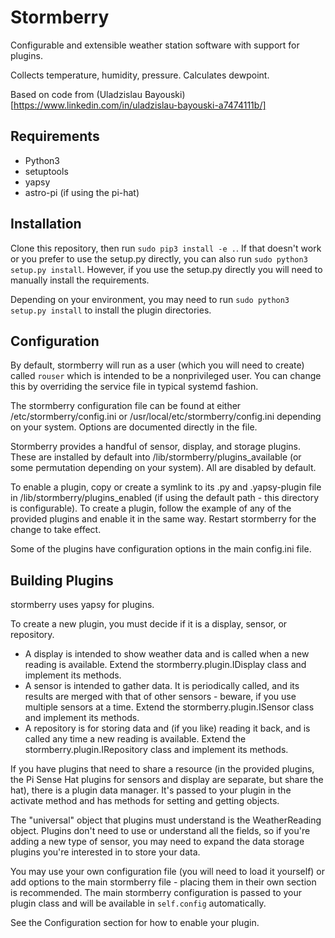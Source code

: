 # Stormberry

Configurable and extensible weather station software with
support for plugins.

Collects temperature, humidity, pressure. Calculates dewpoint.

Based on code from (Uladzislau Bayouski)[https://www.linkedin.com/in/uladzislau-bayouski-a7474111b/]

## Requirements
* Python3
* setuptools
* yapsy
* astro-pi (if using the pi-hat)

## Installation
Clone this repository, then run `sudo pip3 install -e .`. If that doesn't work or
you prefer to use the setup.py directly, you can also run `sudo python3 setup.py install`.
However, if you use the setup.py directly you will need to manually install the
requirements.

Depending on your environment, you may need to run `sudo python3 setup.py install` to install
the plugin directories.

## Configuration
By default, stormberry will run as a user (which you will need to create) called
`rouser` which is intended to be a nonprivileged user. You can change this by
overriding the service file in typical systemd fashion.

The stormberry configuration file can be found at either /etc/stormberry/config.ini
or /usr/local/etc/stormberry/config.ini depending on your system.
Options are documented directly in the file.

Stormberry provides a handful of sensor, display, and storage plugins. These are installed
by default into /lib/stormberry/plugins_available (or some permutation depending on your
system). All are disabled by default.

To enable a plugin, copy or create a symlink to its .py and .yapsy-plugin file in
/lib/stormberry/plugins_enabled (if using the default path - this directory is
configurable). To create a plugin, follow the example of any of the provided plugins
and enable it in the same way. Restart stormberry for the change to take effect.

Some of the plugins have configuration options in the main config.ini file.

## Building Plugins
stormberry uses yapsy for plugins.

To create a new plugin, you must decide if it is a display, sensor, or repository.

* A display is intended to show weather data and is called when a new reading is available.
Extend the stormberry.plugin.IDisplay class and implement its methods.
* A sensor is intended to gather data. It is periodically called, and its results are
merged with that of other sensors - beware, if you use multiple sensors at a time. Extend
the stormberry.plugin.ISensor class and implement its methods.
* A repository is for storing data and (if you like) reading it back, and is called
any time a new reading is available. Extend the
stormberry.plugin.IRepository class and implement its methods.

If you have plugins that need to share a resource (in the provided plugins, the
Pi Sense Hat plugins for sensors and display are separate, but share the hat), there
is a plugin data manager. It's passed to your plugin in the activate method and
has methods for setting and getting objects.

The "universal" object that plugins must understand is the WeatherReading object.
Plugins don't need to use or understand all the fields, so if you're adding a new
type of sensor, you may need to expand the data storage plugins you're interested
in to store your data.

You may use your own configuration file (you will need to load it yourself) or
add options to the main stormberry file - placing them in their own section is
recommended. The main stormberry configuration is passed to your plugin
class and will be available in `self.config` automatically.

See the Configuration section for how to enable your plugin.
